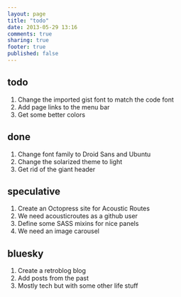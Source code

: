 ```yaml
---
layout: page
title: "todo"
date: 2013-05-29 13:16
comments: true
sharing: true
footer: true
published: false
---
```


## todo
1. Change the imported gist font to match the code font
1. Add page links to the menu bar
1. Get some better colors

## done

1. Change font family to Droid Sans and Ubuntu
1. Change the solarized theme to light
1. Get rid of the giant header

## speculative

1. Create an Octopress site for Acoustic Routes
1. We need acousticroutes as a github user
1. Define some SASS mixins for nice panels
1. We need an image carousel

## bluesky

1. Create a retroblog blog
1. Add posts from the past
1. Mostly tech but with some other life stuff